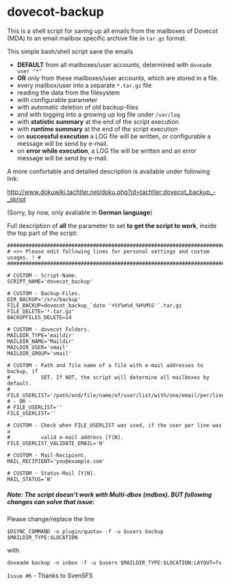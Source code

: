 # dovecot-backup
This is a shell script for saving up all emails from the mailboxes of Dovecot (MDA) to an email mailbox specific archive file in ``tar.gz`` format.

This simple bash/shell script save the emails
- **DEFAULT** from all mailboxes/user accounts, determined with ``doveadm user "*"``
- **OR** only from these mailboxes/user accounts, which are stored in a file.
- every mailbox/user into a separate ``*.tar.gz`` file
- reading the data from the filesystem
- with configurable parameter
- with automatic deletion of old backup-files
- and with logging into a growing up log file under ``/var/log``
- with **statistic summary** at the end of the script execution
- with **runtime summary** at the end of the script execution
- on **successful execution** a LOG file will be written, or configurable a message will be send by e-mail.
- on **error while execution**, a LOG file will be written and an error message will be send by e-mail.

A more confortable and detailed description is available under following link:

http://www.dokuwiki.tachtler.net/doku.php?id=tachtler:dovecot_backup_-_skript

(Sorry, by now, only avaliable in **German language**)

Full description of **all** the parameter to set **to get the script to work**, inside the top part of the script:

```
##############################################################################
# >>> Please edit following lines for personal settings and custom usages. ! #
##############################################################################
 
# CUSTOM - Script-Name.
SCRIPT_NAME='dovecot_backup'
 
# CUSTOM - Backup-Files.
DIR_BACKUP='/srv/backup'
FILE_BACKUP=dovecot_backup_`date '+%Y%m%d_%H%M%S'`.tar.gz
FILE_DELETE='*.tar.gz'
BACKUPFILES_DELETE=14
 
# CUSTOM - dovecot Folders.
MAILDIR_TYPE='maildir'
MAILDIR_NAME='Maildir'
MAILDIR_USER='vmail'
MAILDIR_GROUP='vmail'

# CUSTOM - Path and file name of a file with e-mail addresses to backup, if
#          SET. If NOT, the script will determine all mailboxes by default.
# FILE_USERLIST='/path/and/file/name/of/user/list/with/one/email/per/line'
# - OR -
# FILE_USERLIST=''
FILE_USERLIST=''

# CUSTOM - Check when FILE_USERLIST was used, if the user per line was a
#          valid e-mail address [Y|N].
FILE_USERLIST_VALIDATE_EMAIL='N'

# CUSTOM - Mail-Recipient.
MAIL_RECIPIENT='you@example.com'
 
# CUSTOM - Status-Mail [Y|N].
MAIL_STATUS='N'
```

##### **Note**: The script doesn't work with Multi-dbox (mdbox). BUT following changes can solve that issue:

Please change/replace the line
```
$DSYNC_COMMAND -o plugin/quota= -f -u $users backup $MAILDIR_TYPE:$LOCATION
```
with
```
doveadm backup -n inbox -f -u $users $MAILDIR_TYPE:$LOCATION:LAYOUT=fs
```

```Issue #6``` - Thanks to SvenSFS
